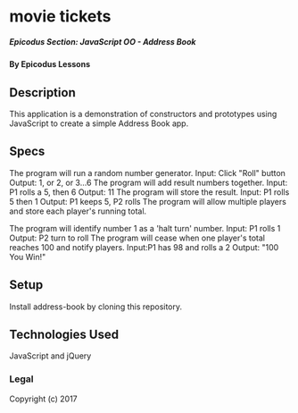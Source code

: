 # movie tickets

##### Epicodus Section: JavaScript OO - Address Book

#### By Epicodus Lessons

## Description

This application is a demonstration of constructors and prototypes using JavaScript to create a simple Address Book app.

## Specs
The program will run a random number generator.
  Input: Click "Roll" button  Output: 1, or 2, or 3...6
The program will add result numbers together.
  Input: P1 rolls a 5, then 6  Output: 11
The program will store the result.
  Input: P1 rolls 5 then 1  Output: P1 keeps 5, P2 rolls
The program will allow multiple players and store each player's running total.

The program will identify number 1 as a 'halt turn' number.
  Input: P1 rolls 1  Output: P2 turn to roll
The program will cease when one player's total reaches 100 and notify players.
  Input:P1 has 98 and rolls a 2  Output: "100 You Win!"


## Setup

Install address-book by cloning this repository.

## Technologies Used

JavaScript and jQuery

### Legal

Copyright (c) 2017
